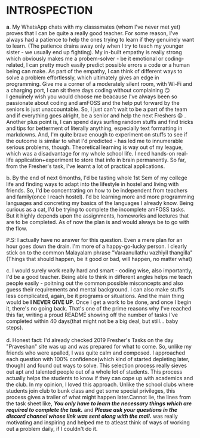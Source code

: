 # INTROSPECTION

__a__. My WhatsApp chats with my classsmates (whom I've never met yet) proves that I can be quite a really good teacher. For some reason, I've always had a patience to  help the ones trying to learn if they genuinely want to learn. (The patience drains away only when I try to teach my younger sister - we usually end up fighting). My in-built empathy is really strong which obviously makes me a probem-solver - be it emotional or coding-related, I can pretty much easily predict possible errors a code or a human being can make. As part of the empathy, I can think of different ways to solve a problem effortlessly, which ultimately gives an edge in programming. Give me a corner of a moderately silent room, with Wi-Fi and a charging port, I can sit there days coding without complaining :smirk: \
I genuinely wish you would choose me beacause I've always been so passionate about coding and amFOSS and the help put forward by the seniors is just unaccountable. So, I just can't wait to be a part of the team and if everything goes alright, be a senior and help the next Freshers :relieved: .
Another plus point is, I can spend days surfing random stuffs and find tricks and tips for betterment of literally anything, especially text formatting in markdowns. 
And, I'm quite brave enough to experiment on stuffs to see if the outcome is similar to what I'd predicted - has led me to innumerable serious problems, though. Theoretical learning is way out of my league, which was a disadvantage for my whole school life. I need hands-on real-life application+experiment to store that info in brain permanently. So far, from the Fresher's task, I've learnt a lot of practical applications. 


b. By the end of next 6months, I'd be tasting whole 1st Sem of my college life and finding ways to adapt into the lifestyle in hostel and living with friends. So, I'd be concentrating on how to be independent from teachers and family(once I reach hostel). I'd be learning more and more programming languages and concreting my basics of the languages I already know. Being curious as a cat, I'd be trying to complete the incomplete amFOSS tasks. But it highly depends upon the assignments, homeworks and lectures that are to be completed. As of now the plan is and would always be to go with the flow.

P.S: I actually have no answer for this question. Even a mere plan for an hour goes down the drain. I'm more of a happy-go-lucky person. I clearly stick on to the common Malayalam phrase "Varaanullathu vazhiyil thangilla" (Things that should happen, be it good or bad, will happen, no matter what)

c. I would surely work really hard and smart - coding wise, also importantly, I'd be a good teacher. Being able to think in different angles helps me teach people easily - poitning out the common possible misconcepts and also guess their requirements and mental background. I can also make stuffs less complicated, again, be it programs or situations. And the main thing would be __I NEVER GIVE UP__. Once I get a work to be done, and once I begin it, there's no going back. That's one of the prime reasons why I've reached this far, writing a proud README showing off the number of tasks I've completed within 40 days(that might not be a big deal, but still... baby steps).
\
\
d. Honest fact: I'd already checked 2019 Fresher's Tasks on the day "Praveshan" site was up and was prepared for what to come. So, unlike my friends who were apalled, I was quite calm and composed. I approached each question with 100% confidence(which kind of started depleting later, though) and found out ways to solve. This selection process really sieves out apt and talented people out of a whole lot of students. This process actually helps the students to know if they can cope up with academics and the club. In my opinion, I loved this approach. Unlike the school clubs where students join club to bunk class and get some special privileges, this process gives a trailer of what might happen later.Cannot lie, the lines from the task sheet like, ___You only have to learn the necessary things which are required to complete the task.___ and ___Please ask your questions in the discord channel whose link was sent along with the mail.___ was really motivating and inspiring and helped me to atleast think of ways of working out a problem daily, if I couldn't do it.

